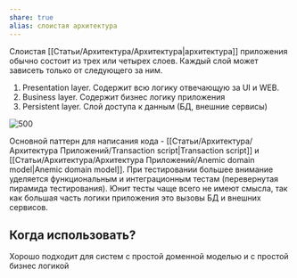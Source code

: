 ```yaml
---
share: true
alias: слоистая архитектура
---
```


Слоистая [[Статьи/Архитектура/Архитектура|архитектура]] приложения обычно состоит из трех или четырех слоев. Каждый слой может зависеть только от следующего за ним.

1. Presentation layer. Содержит всю логику отвечающую за UI и WEB.
2. Business layer. Содержит бизнес логику приложения
3. Persistent layer. Слой доступа к данным (БД, внешние сервисы)

![500](attachments/layered_architecture.png)

Основной паттерн для написания кода - [[Статьи/Архитектура/Архитектура Приложений/Transaction script|Transaction script]] и [[Статьи/Архитектура/Архитектура Приложений/Anemic domain model|Anemic domain model]].
При тестировании большее внимание уделяется функциональным и интеграционным тестам (перевернутая пирамида тестирования). Юнит тесты чаще всего не имеют смысла, так как большая часть логики приложения это вызовы БД и внешних сервисов.

## Когда использовать?
Хорошо подходит для систем с простой доменной моделью и с простой бизнес логикой



